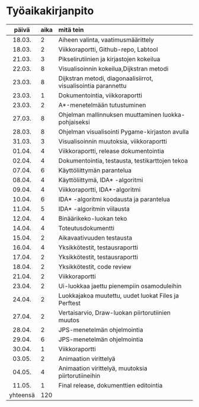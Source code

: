 # Työaikakirjanpito

| päivä | aika | mitä tein  |
| :----:|:-----| :-----|
| 18.03. | 2    | Aiheen valinta, vaatimusmäärittely|
| 18.03. | 2    | Viikkoraportti, Github-repo, Labtool|
| 21.03. | 3    | Pikselirutiinien ja kirjastojen kokeilua|
| 22.03. | 8    | Visualisoinnin kokeilua,Dijkstran metodi|
| 23.03. | 8    | Dijkstran metodi, diagonaalisiirrot, visualisointia parannettu|
| 23.03. | 1    | Dokumentointia, viikkoraportti|
| 23.03. | 2    | A*-menetelmään tutustuminen|
| 27.03. | 8    | Ohjelman mallinnuksen muuttaminen luokka-pohjaiseksi|
| 28.03. | 8    | Ohjelman visualisointi Pygame-kirjaston avulla |
| 31.03. | 3    | Visualisoinnin muutoksia, viikkoraportti |
| 01.04. | 4    | Viikkoraportti, release dokumentointia |
| 02.04. | 4    | Dokumentointia, testausta, testikarttojen tekoa |
| 07.04. | 6    | Käyttöliittymän parantelua |
| 08.04. | 4    | Käyttöliittymä, IDA* -algoritmi |
| 09.04. | 4    | Viikkoraportti, IDA*-algoritmi|
| 10.04. | 6    | IDA* -algoritmi koodausta ja parantelua|
| 11.04. | 5    | IDA* -algoritmin viilausta|
| 12.04. | 4    | Binäärikeko-luokan teko|
| 14.04. | 4    | Toteutusdokumentti|
| 15.04. | 2    | Aikavaativuuden testausta|
| 16.04. | 4    | Yksikkötestit, testausraportti|
| 17.04. | 2    | Yksikkötestit, testausraportti|
| 18.04. | 2    | Yksikkötestit, code review|
| 21.04. | 2    | Viikkoraportti|
| 23.04. | 2    | Ui-luokkaa jaettu pienempiin osamoduleihin|
| 24.04. | 2    | Luokkajakoa muutettu, uudet luokat Files ja Perftest|
| 27.04. | 2    | Vertaisarvio, Draw-luokan piirtorutiinien muutos|
| 28.04. | 2    | JPS-menetelmän ohjelmointia|
| 29.04. | 6    | JPS-menetelmän ohjelmointia|
| 30.04. | 1    | Viikkoraportti|
| 03.05. | 2    | Animaation virittelyä|
| 04.05. | 4    | Animaation virittelyä, muutoksia piirtorutiineihin|
| 11.05. | 1    | Final release, dokumenttien editointia|
| yhteensä | 120 | |
